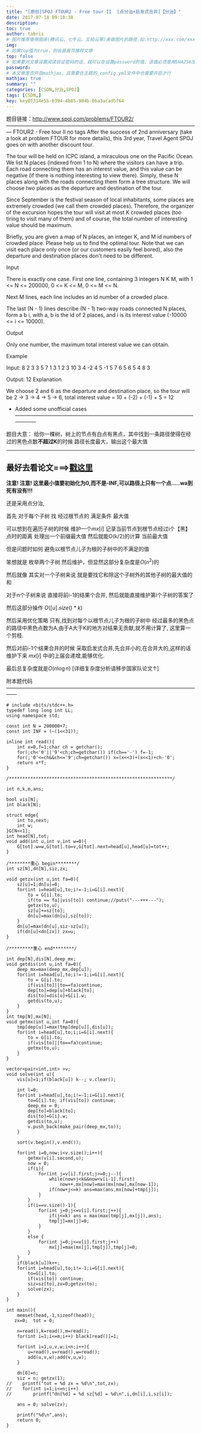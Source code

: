```yaml
---
title: "[原创]SPOJ FTOUR2 - Free tour II  [点分治+启发式合并]【分治】"
date: 2017-07-18 09:10:38
description:
toc: true
author: tabris
# 图片推荐使用图床(腾讯云、七牛云、又拍云等)来做图片的路径.如:http://xxx.com/xxx.jpg
img:
# 如果top值为true，则会是首页推荐文章
top: false
# 如果要对文章设置阅读验证密码的话，就可以在设置password的值，该值必须是用SHA256加密后的密码，防止被他人识破
password:
# 本文章是否开启mathjax，且需要在主题的_config.yml文件中也需要开启才行
mathjax: true
summary: ""
categories: [CSDN,分治,SPOJ]
tags: [CSDN,]
key: key0f314e5b-0394-4b85-984b-0ba3acad5f64
---
```


题目链接：http://www.spoj.com/problems/FTOUR2/
—————————————————————————————————————
FTOUR2 - Free tour II
no tags
After the success of 2nd anniversary (take a look at problem FTOUR for more details), this 3rd year, Travel Agent SPOJ goes on with another discount tour.

The tour will be held on ICPC island, a miraculous one on the Pacific Ocean. We list N places (indexed from 1 to N) where the visitors can have a trip. Each road connecting them has an interest value, and this value can be negative (if there is nothing interesting to view there). Simply, these N places along with the roads connecting them form a tree structure. We will choose two places as the departure and destination of the tour.

Since September is the festival season of local inhabitants, some places are extremely crowded (we call them crowded places). Therefore, the organizer of the excursion hopes the tour will visit at most K crowded places (too tiring to visit many of them) and of course, the total number of interesting value should be maximum.

Briefly, you are given a map of N places, an integer K, and M id numbers of crowded place. Please help us to find the optimal tour. Note that we can visit each place only once (or our customers easily feel bored), also the departure and destination places don't need to be different.

Input

There is exactly one case. First one line, containing 3 integers N K M, with 1 <= N <= 200000, 0 <= K <= M, 0 <= M <= N.

Next M lines, each line includes an id number of a crowded place.

The last (N - 1) lines describe (N - 1) two-way roads connected N places, form a b i, with a, b is the id of 2 places, and i is its interest value (-10000 <= i <= 10000).

Output

Only one number, the maximum total interest value we can obtain.

Example

Input:
8 2 3
3
5
7
1 3 1
2 3 10
3 4 -2
4 5 -1
5 7 6
5 6 5
4 8 3


Output:
12
Explanation

We choose 2 and 6 as the departure and destination place, so the tour will be 2 -> 3 -> 4 -> 5 -> 6, total interest value = 10 + (-2) + (-1) + 5 = 12
* Added some unofficial cases
——————————————————————————————————————

题目大意：
给你一棵树，树上的节点有白点有黑点，其中找到一条路径使得在经过的黑色点数**不超过K**的时候 路径长度最大，输出这个最大值

-----
##  **最好去看论文===>[戳这里](https://wenku.baidu.com/view/e932a21614791711cc791725.html)**

**注意! 注意!  这里最小值要初始化为0,而不是-INF,可以路径上只有一个点.....wa到死有没有!!!**

还是采用点分治,

首先 对于每个子树 找 经过根节点的 满足条件 最大值

可以想到在遍历子树的时候
维护一个$mx[i]$ 记录当前节点到根节点经过i个【黑】点时的距离
处理出一个前缀最大值  然后就能O(k/2)的计算 当前最大值

但是问题时如何 避免以根节点儿子为根的子树中的不满足的值

笨想就是 枚举两个子树 然后维护，但显然这部分复杂度是$O(n^2)$的

然后就像 其实对一个子树来说 就是要找它和除这个子树外的其他子树的最大值的和

对于n个子树来说 直接将前i-1的结果个合并,
然后就能直接维护第i个子树的答案了

然后这部分操作 $O([u].size()*k)$

然后采用优化策略 只有,找到对每个以根节点儿子为根的子树中 经过最多的黑色点的路径中黑色点数为A,由于A大于K的地方对结果无贡献,就不用计算了, 这里算一个剪枝.

然后对前i-1个结果合并的时候 采取启发式合并,先合并小的,在合并大的,这样的话 维护下来 $mx[i]$ 中$i$的上届会递增,能够优化.

最后总复杂度就是$O(n\log n)$ [详细复杂度分析请移步国家队论文↑]

附本题代码
——————————————————————————————————————
```
# include <bits/stdc++.h>
typedef long long int LL;
using namespace std;

const int N = 200000+7;
const int INF = (~(1<<31));

inline int read(){
    int x=0,f=1;char ch = getchar();
    for(;ch<'0'||'9'<ch;ch=getchar()) if(ch=='-') f=-1;
    for(;'0'<=ch&&ch<='9';ch=getchar()) x=(x<<3)+(x<<1)+ch-'0';
    return x*f;
}

/*************************************************************/

int n,k,m,ans;

bool vis[N];
int black[N];

struct edge{
    int to,next;
    int w;
}G[N<<1];
int head[N],tot;
void add(int u,int v,int w=0){
    G[tot].w=w,G[tot].to=v,G[tot].next=head[u],head[u]=tot++;
}

/********重心 begin********/
int sz[N],dn[N],siz,zx;

void getzx(int u,int fa=0){
    sz[u]=1;dn[u]=0;
    for(int i=head[u],to;i!=-1;i=G[i].next){
        to = G[i].to;
        if(to == fa||vis[to]) continue;//puts("---+++---");
        getzx(to,u);
        sz[u]+=sz[to];
        dn[u]=max(dn[u],sz[to]);
    }
    dn[u]=max(dn[u],siz-sz[u]);
    if(dn[u]<dn[zx]) zx=u;
}

/*********重心 end********/

int dep[N],dis[N],deep_mx;
void getdis(int u,int fa=0){
	deep_mx=max(deep_mx,dep[u]);
	for(int i=head[u],to;i!=-1;i=G[i].next){
        to = G[i].to;
		if(vis[to]||to==fa)continue;
        dep[to]=dep[u]+black[to];
        dis[to]=dis[u]+G[i].w;
        getdis(to,u);
	}
}
int tmp[N],mx[N];
void getmx(int u,int fa=0){
	tmp[dep[u]]=max(tmp[dep[u]],dis[u]);
	for(int i=head[u],to;i;i=G[i].next){
        to = G[i].to;
		if(vis[to]||to==fa)continue;
        getmx(to,u);
	}
}

vector<pair<int,int> >v;
void solve(int u){
    vis[u]=1;if(black[u]) k--; v.clear();

    int l=0;
    for(int i=head[u],to;i!=-1;i=G[i].next){
        to=G[i].to; if(vis[to]) continue;
        deep_mx = 0;
        dep[to]=black[to];
        dis[to]=G[i].w;
        getdis(to,u);
        v.push_back(make_pair(deep_mx,to));
    }

    sort(v.begin(),v.end());

    for(int i=0,now;i<v.size();i++){
        getmx(v[i].second,u);
        now = 0;
        if(i){
            for(int j=v[i].first;j>=0;j--){
                while(now+j<k&&now<v[i-1].first)
                    now++,mx[now]=max(mx[now],mx[now-1]);
                if(now+j<=k) ans=max(ans,mx[now]+tmp[j]);
            }
        }
        if(i==v.size()-1){
            for(int j=0;j<=v[i].first;j++){
                if(j<=k) ans = max(max(tmp[j],mx[j]),ans);
                tmp[j]=mx[j]=0;
            }
        }
        else {
            for(int j=0;j<=v[i].first;j++)
                mx[j]=max(mx[j],tmp[j]),tmp[j]=0;
        }
    }
    if(black[u])k++;
    for(int i=head[u],to;i!=-1;i=G[i].next){
        to=G[i].to;
        if(vis[to]) continue;
        siz=sz[to],zx=0;getzx(to);
        solve(zx);
    }
}

int main(){
    memset(head,-1,sizeof(head));
   zx=0;  tot = 0;

    n=read(),k=read(),m=read();
    for(int i=1;i<=m;i++) black[read()]=1;

    for(int i=1,u,v,w;i<n;i++){
        u=read(),v=read(),w=read();
        add(u,v,w);add(v,u,w);
    }

    dn[0]=n;
    siz = n; getzx(1);
//    printf("tot = %d zx = %d\n",tot,zx);
//    for(int i=1;i<=n;i++)
//        printf("dn[%d] = %d sz[%d] = %d\n",i,dn[i],i,sz[i]);

    ans = 0; solve(zx);

    printf("%d\n",ans);
    return 0;
}

```